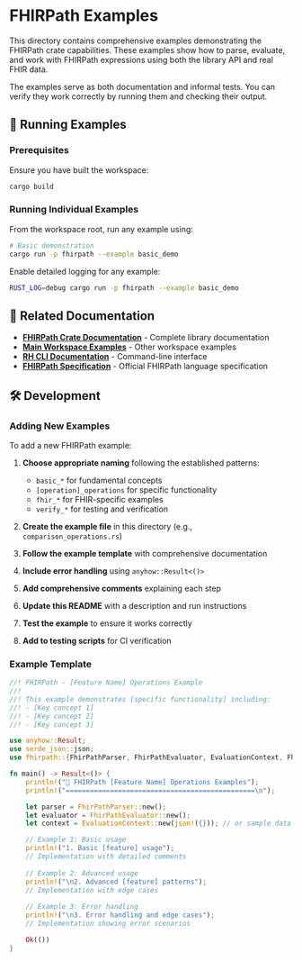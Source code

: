 # FHIRPath Examples

This directory contains comprehensive examples demonstrating the FHIRPath crate capabilities. These examples show how to parse, evaluate, and work with FHIRPath expressions using both the library API and real FHIR data.

The examples serve as both documentation and informal tests. You can verify they work correctly by running them and checking their output.

## 🚀 Running Examples

### Prerequisites

Ensure you have built the workspace:
```bash
cargo build
```

### Running Individual Examples

From the workspace root, run any example using:

```bash
# Basic demonstration
cargo run -p fhirpath --example basic_demo
```

Enable detailed logging for any example:
```bash
RUST_LOG=debug cargo run -p fhirpath --example basic_demo
```

## 🔗 Related Documentation

- **[FHIRPath Crate Documentation](../README.md)** - Complete library documentation
- **[Main Workspace Examples](../../../examples/README.md)** - Other workspace examples
- **[RH CLI Documentation](../../../apps/rh/README.md)** - Command-line interface
- **[FHIRPath Specification](https://hl7.org/fhirpath/)** - Official FHIRPath language specification

## 🛠️ Development

### Adding New Examples

To add a new FHIRPath example:

1. **Choose appropriate naming** following the established patterns:
   - `basic_*` for fundamental concepts
   - `[operation]_operations` for specific functionality
   - `fhir_*` for FHIR-specific examples
   - `verify_*` for testing and verification

2. **Create the example file** in this directory (e.g., `comparison_operations.rs`)
3. **Follow the example template** with comprehensive documentation
4. **Include error handling** using `anyhow::Result<()>`
5. **Add comprehensive comments** explaining each step
6. **Update this README** with a description and run instructions
7. **Test the example** to ensure it works correctly
8. **Add to testing scripts** for CI verification

### Example Template

```rust
//! FHIRPath - [Feature Name] Operations Example
//! 
//! This example demonstrates [specific functionality] including:
//! - [Key concept 1]
//! - [Key concept 2]
//! - [Key concept 3]

use anyhow::Result;
use serde_json::json;
use fhirpath::{FhirPathParser, FhirPathEvaluator, EvaluationContext, FhirPathValue};

fn main() -> Result<()> {
    println!("🎯 FHIRPath [Feature Name] Operations Examples");
    println!("===============================================\n");

    let parser = FhirPathParser::new();
    let evaluator = FhirPathEvaluator::new();
    let context = EvaluationContext::new(json!({})); // or sample data

    // Example 1: Basic usage
    println!("1. Basic [feature] usage");
    // Implementation with detailed comments
    
    // Example 2: Advanced usage
    println!("\n2. Advanced [feature] patterns");
    // Implementation with edge cases
    
    // Example 3: Error handling
    println!("\n3. Error handling and edge cases");
    // Implementation showing error scenarios

    Ok(())
}
```
